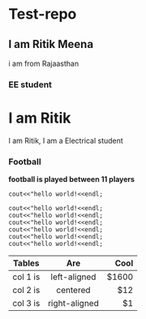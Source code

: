 # Test-repo
## I am Ritik Meena
i am from Rajaasthan 
### EE student

<h1> I am Ritik </h1>

I am Ritik, I am a Electrical student
### Football
<strong>football is played between 11 players </strong>

`
cout<<"hello world!<<endl;
`

````
cout<<"hello world!<<endl;
cout<<"hello world!<<endl;
cout<<"hello world!<<endl;
cout<<"hello world!<<endl;
cout<<"hello world!<<endl;
cout<<"hello world!<<endl;
````


| Tables   |      Are      |  Cool |
|----------|:-------------:|------:|
| col 1 is |  left-aligned | $1600 |
| col 2 is |    centered   |   $12 |
| col 3 is | right-aligned |    $1 |
